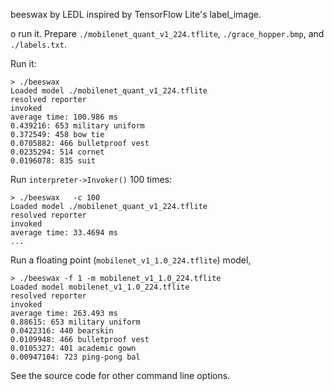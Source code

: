 beeswax by LEDL inspired by TensorFlow Lite's label_image.

o run it. Prepare `./mobilenet_quant_v1_224.tflite`, `./grace_hopper.bmp`, and `./labels.txt`.

Run it:
```
> ./beeswax                                        
Loaded model ./mobilenet_quant_v1_224.tflite
resolved reporter
invoked
average time: 100.986 ms 
0.439216: 653 military uniform
0.372549: 458 bow tie
0.0705882: 466 bulletproof vest
0.0235294: 514 cornet
0.0196078: 835 suit
```
Run `interpreter->Invoker()` 100 times:
```
> ./beeswax   -c 100                               
Loaded model ./mobilenet_quant_v1_224.tflite
resolved reporter
invoked
average time: 33.4694 ms
...
```

Run a floating point (`mobilenet_v1_1.0_224.tflite`) model,
```
> ./beeswax -f 1 -m mobilenet_v1_1.0_224.tflite
Loaded model mobilenet_v1_1.0_224.tflite
resolved reporter
invoked
average time: 263.493 ms 
0.88615: 653 military uniform
0.0422316: 440 bearskin
0.0109948: 466 bulletproof vest
0.0105327: 401 academic gown
0.00947104: 723 ping-pong bal
```

See the source code for other command line options.
